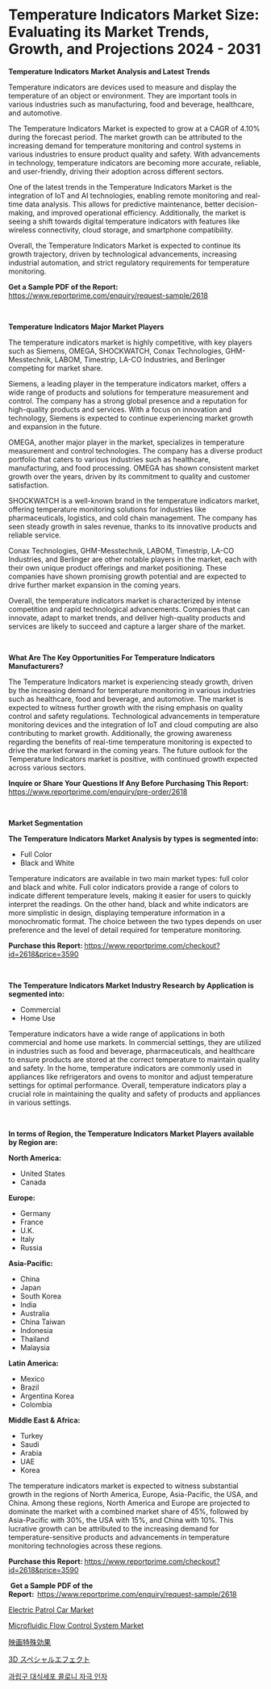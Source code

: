<p><h1>Temperature Indicators Market Size: Evaluating its Market Trends, Growth, and Projections 2024 - 2031</h1></p><p><strong>Temperature Indicators Market Analysis and Latest Trends</strong></p>
<p><p>Temperature indicators are devices used to measure and display the temperature of an object or environment. They are important tools in various industries such as manufacturing, food and beverage, healthcare, and automotive.</p><p>The Temperature Indicators Market is expected to grow at a CAGR of 4.10% during the forecast period. The market growth can be attributed to the increasing demand for temperature monitoring and control systems in various industries to ensure product quality and safety. With advancements in technology, temperature indicators are becoming more accurate, reliable, and user-friendly, driving their adoption across different sectors.</p><p>One of the latest trends in the Temperature Indicators Market is the integration of IoT and AI technologies, enabling remote monitoring and real-time data analysis. This allows for predictive maintenance, better decision-making, and improved operational efficiency. Additionally, the market is seeing a shift towards digital temperature indicators with features like wireless connectivity, cloud storage, and smartphone compatibility.</p><p>Overall, the Temperature Indicators Market is expected to continue its growth trajectory, driven by technological advancements, increasing industrial automation, and strict regulatory requirements for temperature monitoring.</p></p>
<p><strong>Get a Sample PDF of the Report:&nbsp;</strong> <a href="https://www.reportprime.com/enquiry/request-sample/2618">https://www.reportprime.com/enquiry/request-sample/2618</a></p>
<p>&nbsp;</p>
<p><strong>Temperature Indicators Major Market Players</strong></p>
<p><p>The temperature indicators market is highly competitive, with key players such as Siemens, OMEGA, SHOCKWATCH, Conax Technologies, GHM-Messtechnik, LABOM, Timestrip, LA-CO Industries, and Berlinger competing for market share. </p><p>Siemens, a leading player in the temperature indicators market, offers a wide range of products and solutions for temperature measurement and control. The company has a strong global presence and a reputation for high-quality products and services. With a focus on innovation and technology, Siemens is expected to continue experiencing market growth and expansion in the future.</p><p>OMEGA, another major player in the market, specializes in temperature measurement and control technologies. The company has a diverse product portfolio that caters to various industries such as healthcare, manufacturing, and food processing. OMEGA has shown consistent market growth over the years, driven by its commitment to quality and customer satisfaction.</p><p>SHOCKWATCH is a well-known brand in the temperature indicators market, offering temperature monitoring solutions for industries like pharmaceuticals, logistics, and cold chain management. The company has seen steady growth in sales revenue, thanks to its innovative products and reliable service.</p><p>Conax Technologies, GHM-Messtechnik, LABOM, Timestrip, LA-CO Industries, and Berlinger are other notable players in the market, each with their own unique product offerings and market positioning. These companies have shown promising growth potential and are expected to drive further market expansion in the coming years.</p><p>Overall, the temperature indicators market is characterized by intense competition and rapid technological advancements. Companies that can innovate, adapt to market trends, and deliver high-quality products and services are likely to succeed and capture a larger share of the market.</p></p>
<p>&nbsp;</p>
<p><strong>What Are The Key Opportunities For Temperature Indicators Manufacturers?</strong></p>
<p><p>The Temperature Indicators market is experiencing steady growth, driven by the increasing demand for temperature monitoring in various industries such as healthcare, food and beverage, and automotive. The market is expected to witness further growth with the rising emphasis on quality control and safety regulations. Technological advancements in temperature monitoring devices and the integration of IoT and cloud computing are also contributing to market growth. Additionally, the growing awareness regarding the benefits of real-time temperature monitoring is expected to drive the market forward in the coming years. The future outlook for the Temperature Indicators market is positive, with continued growth expected across various sectors.</p></p>
<p><strong>Inquire or Share Your Questions If Any Before Purchasing This Report:</strong> <a href="https://www.reportprime.com/enquiry/pre-order/2618">https://www.reportprime.com/enquiry/pre-order/2618</a></p>
<p>&nbsp;</p>
<p><strong>Market Segmentation</strong></p>
<p><strong>The Temperature Indicators Market Analysis by types is segmented into:</strong></p>
<p><ul><li>Full Color</li><li>Black and White</li></ul></p>
<p><p>Temperature indicators are available in two main market types: full color and black and white. Full color indicators provide a range of colors to indicate different temperature levels, making it easier for users to quickly interpret the readings. On the other hand, black and white indicators are more simplistic in design, displaying temperature information in a monochromatic format. The choice between the two types depends on user preference and the level of detail required for temperature monitoring.</p></p>
<p><strong>Purchase this Report:&nbsp;</strong><a href="https://www.reportprime.com/checkout?id=2618&price=3590">https://www.reportprime.com/checkout?id=2618&price=3590</a></p>
<p>&nbsp;</p>
<p><strong>The Temperature Indicators Market Industry Research by Application is segmented into:</strong></p>
<p><ul><li>Commercial</li><li>Home Use</li></ul></p>
<p><p>Temperature indicators have a wide range of applications in both commercial and home use markets. In commercial settings, they are utilized in industries such as food and beverage, pharmaceuticals, and healthcare to ensure products are stored at the correct temperature to maintain quality and safety. In the home, temperature indicators are commonly used in appliances like refrigerators and ovens to monitor and adjust temperature settings for optimal performance. Overall, temperature indicators play a crucial role in maintaining the quality and safety of products and appliances in various settings.</p></p>
<p>&nbsp;</p>
<p><strong>In terms of Region, the Temperature Indicators Market Players available by Region are:</strong></p>
<p>
    <p> <strong> North America: </strong>
        <ul>
            <li>United States</li>
            <li>Canada</li>
        </ul>
        </p> 
    <p> <strong> Europe: </strong>
        <ul>
            <li>Germany</li>
            <li>France</li>
            <li>U.K.</li>
            <li>Italy</li>
            <li>Russia</li>
        </ul>
        </p> 
    <p> <strong> Asia-Pacific: </strong>
        <ul>
            <li>China</li>
            <li>Japan</li>
            <li>South Korea</li>
            <li>India</li>
            <li>Australia</li>
            <li>China Taiwan</li>
            <li>Indonesia</li>
            <li>Thailand</li>
            <li>Malaysia</li>
        </ul>
        </p> 
    <p> <strong> Latin America: </strong>
        <ul>
            <li>Mexico</li>
            <li>Brazil</li>
            <li>Argentina Korea</li>
            <li>Colombia</li>
        </ul>
        </p> 
    <p> <strong> Middle East & Africa: </strong>
        <ul>
            <li>Turkey</li>
            <li>Saudi</li>
            <li>Arabia</li>
            <li>UAE</li>
            <li>Korea</li>
        </ul>
    </p>
    </p>
<p><p>The temperature indicators market is expected to witness substantial growth in the regions of North America, Europe, Asia-Pacific, the USA, and China. Among these regions, North America and Europe are projected to dominate the market with a combined market share of 45%, followed by Asia-Pacific with 30%, the USA with 15%, and China with 10%. This lucrative growth can be attributed to the increasing demand for temperature-sensitive products and advancements in temperature monitoring technologies across these regions.</p></p>
<p><strong>Purchase this Report: </strong><a href="https://www.reportprime.com/checkout?id=2618&price=3590">https://www.reportprime.com/checkout?id=2618&price=3590</a></p>
<p>&nbsp;<strong>Get a Sample PDF of the Report:&nbsp;&nbsp;</strong><a href="https://www.reportprime.com/enquiry/request-sample/2618">https://www.reportprime.com/enquiry/request-sample/2618</a></p>
<p><strong></strong></p>
<p><p><a href="https://issuu.com/reportprime-2/docs/electric-patrol-car-market-size-2030.pptx">Electric Patrol Car Market</a></p><p><a href="https://github.com/Glendatilghmankmgz0rbhwpy/Market-Research-Report-List-1/blob/main/microfluidic-flow-control-system-market.md">Microfluidic Flow Control System Market</a></p><p><a href="https://github.com/mcbeesbxa270/Market-Research-Report-List-1/blob/main/385178411970.md">映画特殊効果</a></p><p><a href="https://github.com/EmoryYundt1935/Market-Research-Report-List-1/blob/main/167456211971.md">3D スペシャルエフェクト</a></p><p><a href="https://github.com/vskv4779xr1/Market-Research-Report-List-1/blob/main/494165311180.md">과립구 대식세포 콜로니 자극 인자</a></p></p>